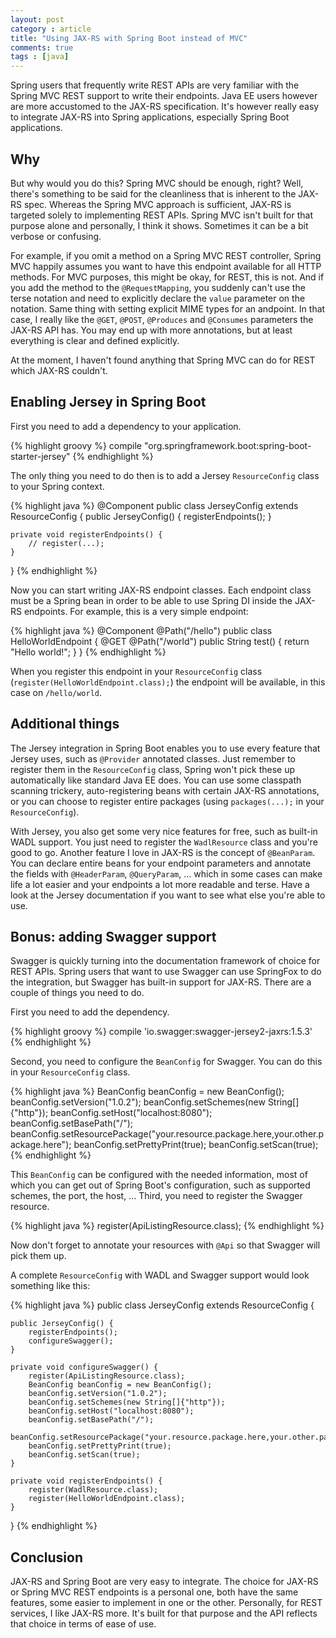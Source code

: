 ```yaml
---
layout: post
category : article
title: "Using JAX-RS with Spring Boot instead of MVC"
comments: true
tags : [java]
---
```


Spring users that frequently write REST APIs are very familiar with the Spring MVC REST support to write their endpoints. Java EE users however are more accustomed to the JAX-RS specification. It's however really easy to integrate JAX-RS into Spring applications, especially Spring Boot applications. <!--more-->

## Why

But why would you do this? Spring MVC should be enough, right? Well, there's something to be said for the cleanliness that is inherent to the JAX-RS spec. Whereas the Spring MVC approach is sufficient, JAX-RS is targeted solely to implementing REST APIs. Spring MVC isn't built for that purpose alone and personally, I think it shows. Sometimes it can be a bit verbose or confusing.

For example, if you omit a method on a Spring MVC REST controller, Spring MVC happily assumes you want to have this endpoint available for all HTTP methods. For MVC purposes, this might be okay, for REST, this is not. And if you add the method to the `@RequestMapping`, you suddenly can't use the terse notation and need to explicitly declare the `value` parameter on the notation. Same thing with setting explicit MIME types for an andpoint. In that case, I really like the `@GET`, `@POST`, `@Produces` and `@Consumes` parameters the JAX-RS API has. You may end up with more annotations, but at least everything is clear and defined explicitly.

At the moment, I haven't found anything that Spring MVC can do for REST which JAX-RS couldn't.

## Enabling Jersey in Spring Boot

First you need to add a dependency to your application.

{% highlight groovy %}
compile "org.springframework.boot:spring-boot-starter-jersey"
{% endhighlight %}

The only thing you need to do then is to add a Jersey `ResourceConfig` class to your Spring context.

{% highlight java %}
@Component
public class JerseyConfig extends ResourceConfig {
    public JerseyConfig() {
        registerEndpoints();
    }

    private void registerEndpoints() {
        // register(...);
    }
}
{% endhighlight %}

Now you can start writing JAX-RS endpoint classes. Each endpoint class must be a Spring bean in order to be able to use Spring DI inside the JAX-RS endpoints. For example, this is a very simple endpoint:

{% highlight java %}
@Component
@Path("/hello")
public class HelloWorldEndpoint {
    @GET
    @Path("/world")
    public String test() {
        return "Hello world!";
    }
}
{% endhighlight %}

When you register this endpoint in your `ResourceConfig` class (`register(HelloWorldEndpoint.class);`) the endpoint will be available, in this case on `/hello/world`.

## Additional things

The Jersey integration in Spring Boot enables you to use every feature that Jersey uses, such as `@Provider` annotated classes. Just remember to register them in the `ResourceConfig` class, Spring won't pick these up automatically like standard Java EE does. You can use some classpath scanning trickery, auto-registering beans with certain JAX-RS annotations, or you can choose to register entire packages (using `packages(...);` in your `ResourceConfig`).

With Jersey, you also get some very nice features for free, such as built-in WADL support. You just need to register the `WadlResource` class and you're good to go. Another feature I love in JAX-RS is the concept of `@BeanParam`. You can declare entire beans for your endpoint parameters and annotate the fields with `@HeaderParam`, `@QueryParam`, ... which in some cases can make life a lot easier and your endpoints a lot more readable and terse. Have a look at the Jersey documentation if you want to see what else you're able to use.

## Bonus: adding Swagger support

Swagger is quickly turning into the documentation framework of choice for REST APIs. Spring users that want to use Swagger can use SpringFox to do the integration, but Swagger has built-in support for JAX-RS. There are a couple of things you need to do.

First you need to add the dependency.

{% highlight groovy %}
compile 'io.swagger:swagger-jersey2-jaxrs:1.5.3'
{% endhighlight %}

Second, you need to configure the `BeanConfig` for Swagger. You can do this in your `ResourceConfig` class.

{% highlight java %}
BeanConfig beanConfig = new BeanConfig();
beanConfig.setVersion("1.0.2");
beanConfig.setSchemes(new String[]{"http"});
beanConfig.setHost("localhost:8080");
beanConfig.setBasePath("/");
beanConfig.setResourcePackage("your.resource.package.here,your.other.package.here");
beanConfig.setPrettyPrint(true);
beanConfig.setScan(true);
{% endhighlight %}

This `BeanConfig` can be configured with the needed information, most of which you can get out of Spring Boot's configuration, such as supported schemes, the port, the host, ...
Third, you need to register the Swagger resource.

{% highlight java %}
register(ApiListingResource.class);
{% endhighlight %}

Now don't forget to annotate your resources with `@Api` so that Swagger will pick them up.

A complete `ResourceConfig` with WADL and Swagger support would look something like this:

{% highlight java %}
public class JerseyConfig extends ResourceConfig {

    public JerseyConfig() {
        registerEndpoints();
        configureSwagger();
    }

    private void configureSwagger() {
        register(ApiListingResource.class);
        BeanConfig beanConfig = new BeanConfig();
        beanConfig.setVersion("1.0.2");
        beanConfig.setSchemes(new String[]{"http"});
        beanConfig.setHost("localhost:8080");
        beanConfig.setBasePath("/");
        beanConfig.setResourcePackage("your.resource.package.here,your.other.package.here");
        beanConfig.setPrettyPrint(true);
        beanConfig.setScan(true);
    }

    private void registerEndpoints() {
        register(WadlResource.class);
        register(HelloWorldEndpoint.class);
    }
}
{% endhighlight %}

## Conclusion

JAX-RS and Spring Boot are very easy to integrate. The choice for JAX-RS or Spring MVC REST endpoints is a personal one, both have the same features, some easier to implement in one or the other. Personally, for REST services, I like JAX-RS more. It's built for that purpose and the API reflects that choice in terms of ease of use.
